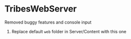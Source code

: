 # TribesWebServer
Removed buggy features and console input

<ol>
<li>Replace default <code>web</code> folder in Server/Content with this one</li> 
</ol>
